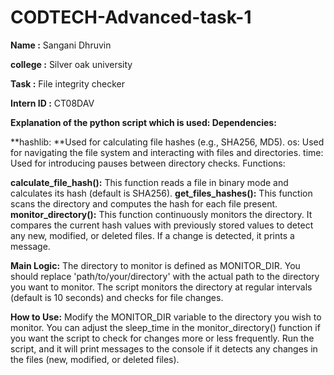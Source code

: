 # CODTECH-Advanced-task-1

**Name :** Sangani Dhruvin

**college :** Silver oak university

**Task :** File integrity checker

**Intern ID :** CT08DAV


**Explanation of the python script which is used:
Dependencies:**

**hashlib: **Used for calculating file hashes (e.g., SHA256, MD5).
os: Used for navigating the file system and interacting with files and directories.
time: Used for introducing pauses between directory checks.
Functions:

**calculate_file_hash():** This function reads a file in binary mode and calculates its hash (default is SHA256).
**get_files_hashes():** This function scans the directory and computes the hash for each file present.
**monitor_directory():** This function continuously monitors the directory. It compares the current hash values with previously stored values to detect any new, modified, or deleted files. If a change is detected, it prints a message.

**Main Logic:**
The directory to monitor is defined as MONITOR_DIR. You should replace 'path/to/your/directory' with the actual path to the directory you want to monitor.
The script monitors the directory at regular intervals (default is 10 seconds) and checks for file changes.

**How to Use:**
Modify the MONITOR_DIR variable to the directory you wish to monitor.
You can adjust the sleep_time in the monitor_directory() function if you want the script to check for changes more or less frequently.
Run the script, and it will print messages to the console if it detects any changes in the files (new, modified, or deleted files).
